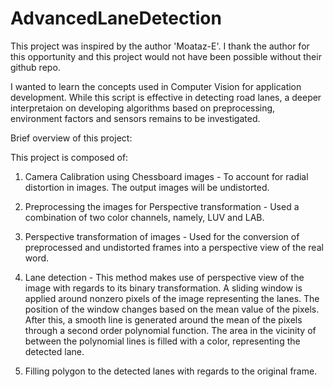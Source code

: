 # AdvancedLaneDetection
This project was inspired by the author 'Moataz-E'. I thank the author for this opportunity and this project would not have been possible without their github repo.

I wanted to learn the concepts used in Computer Vision for application development. While this script is effective in detecting road lanes, a deeper interpretaion on developing algorithms based on preprocessing, environment factors and sensors remains to be investigated.

Brief overview of this project:

This project is composed of:
  
  1. Camera Calibration using Chessboard images - 
    To account for radial distortion in images. The output images will be undistorted.
    
  2. Preprocessing the images for Perspective transformation - 
    Used a combination of two color channels, namely, LUV and LAB.
  
  3. Perspective transformation of images - 
    Used for the conversion of preprocessed and undistorted frames into a perspective view of the real word.
  
  4. Lane detection - 
  This method makes use of perspective view of the image with regards to its binary transformation. A sliding window is applied around nonzero pixels of the image representing    the lanes. The position of the window changes based on the mean value of the pixels. After this, a smooth line is generated around the mean of the pixels through a second order polynomial function. The area in the vicinity of between the polynomial lines is filled with a color, representing the detected lane.
    
  5. Filling polygon to the detected lanes with regards to the original frame.
  
